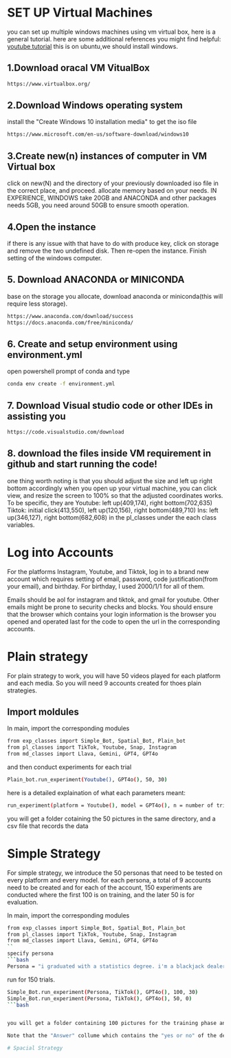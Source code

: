 # SET UP Virtual Machines
you can set up multiple windows machines using vm virtual box, here is a general tutorial.
here are some additional references you might find helpful:
[youtube tutorial](https://www.youtube.com/watch?v=nvdnQX9UkMY)
this is on ubuntu,we should install windows.

## 1.Download oracal VM VitualBox

```bash
https://www.virtualbox.org/
```

## 2.Download Windows operating system
install the "Create Windows 10 installation media" to get the iso file
```bash
https://www.microsoft.com/en-us/software-download/windows10
```

## 3.Create new(n) instances of computer in VM Virtual box

click on new(N) and the directory of your previously downloaded iso file in the correct place,
and proceed.
allocate memory based on your needs. IN EXPERIENCE, WINDOWS take 20GB and ANACONDA and other packages needs 5GB, you need around 50GB to ensure smooth operation.


## 4.Open the instance

if there is any issue with that have to do with produce key, click on storage and remove the two undefined disk.
Then re-open the instance.
Finish setting of the windows computer.

## 5. Download ANACONDA or MINICONDA

base on the storage you allocate, download anaconda or miniconda(this will require less storage).
```bash
https://www.anaconda.com/download/success
https://docs.anaconda.com/free/miniconda/
```

## 6. Create and setup environment using environment.yml

open powershell prompt of conda and type
```bash
conda env create -f environment.yml
```

## 7. Download Visual studio code or other IDEs in assisting you
```bash
https://code.visualstudio.com/download
```
## 8. download the files inside VM requirement in github and start running the code!

one thing worth noting is that you should adjust the size and left up right bottom accordingly
when you open up your virtual machine, you can click view, and resize the screen to 100% so that the adjusted coordinates works. 
To be specific, they are 
Youtube: left up(409,174), right bottom(702,635)
Tiktok: initial click(413,550), left up(120,156), right bottom(489,710)
Ins: left up(346,127), right bottom(682,608)
in the pl_classes under the each class variables.


# Log into Accounts

For the platforms Instagram, Youtube, and Tiktok, log in to a brand new account which requires
setting of email, password, code justification(from your email), and birthday. For birthday, I used 2000/1/1 for all of them.

Emails should be aol for instagram and tiktok, and gmail for youtube. Other emails might be prone to security checks and blocks.
You should ensure that the browser which contains your login information is the browser you opened and operated last for the code to open the url in the corresponding accounts.


# Plain strategy

For plain strategy to work, you will have 50 videos played for each platform and each media.
So you will need 9 accounts created for thoes plain strategies.

## Import moldules
In main, import the corresponding modules

```bash
from exp_classes import Simple_Bot, Spatial_Bot, Plain_bot
from pl_classes import TikTok, Youtube, Snap, Instagram
from md_classes import Llava, Gemini, GPT4, GPT4o
```
and then conduct experiments for each trial

```bash
Plain_bot.run_experiment(Youtube(), GPT4o(), 50, 30)
```

here is a detailed explaination of what each parameters meant:
```bash
run_experiment(platform = Youtube(), model = GPT4o(), n = number of trials, time = stay duration when decided to stay)
```

you will get a folder cotaining the 50 pictures in the same directory, and a csv file that records the data

# Simple Strategy

For simple strategy, we introduce the 50 personas that need to be tested on every platform and every model.
for each persona, a total of 9 accounts need to be created and for each of the account, 150 experiments are conducted where the first 100 is on training, and the later 50 is for evaluation.

In main, import the corresponding modules

```bash
from exp_classes import Simple_Bot, Spatial_Bot, Plain_bot
from pl_classes import TikTok, Youtube, Snap, Instagram
from md_classes import Llava, Gemini, GPT4, GPT4o
``
specify persona
```bash
Persona = "i graduated with a statistics degree. i'm a blackjack dealer. i know how to count cards in blackjack. i have 3 kids."
```
run for 150 trials.
```bash
Simple_Bot.run_experiment(Persona, TikTok(), GPT4o(), 100, 30)
Simple_Bot.run_experiment(Persona, TikTok(), GPT4o(), 50, 0)
```bash


you will get a folder containing 100 pictures for the training phase and another folder containing 50 pictures for evaluation phase. In addition a csv files that contains the 150 rows of data is created.

Note that the "Answer" collume which contains the "yes or no" of the decition might be not the same fromat and not always lowercased.

# Spacial Strategy
                             















